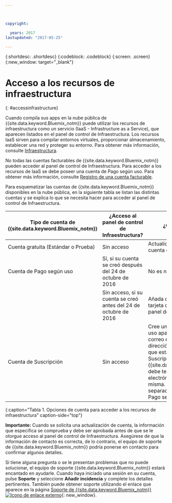 ```yaml
---



copyright:

  years: 2017
lastupdated: "2017-05-25"

---
```


{:shortdesc: .shortdesc}
{:codeblock: .codeblock}
{:screen: .screen}
{:new_window: target="_blank"}

# Acceso a los recursos de infraestructura
{: #accessinfrastructure}

Cuando compila sus apps en la nube pública de {{site.data.keyword.Bluemix_notm}} puede utilizar los recursos de infraestructura como un servicio (IaaS - Infrastructure as a Service), que aparecen listados en el panel de control de Infraestructura. 
Los recursos IaaS sirven para compilar entornos virtuales, proporcionar almacenamiento, establecer una red y proteger su entorno. Para obtener más información, consulte [Infraestructura](/docs/overview/whatisbluemix.html#bluemixoverviewinfrastructure). 

No todas las cuentas facturables de {{site.data.keyword.Bluemix_notm}} pueden acceder al panel de control de Infraestructura. Para acceder a los recursos de IaaS se debe poseer una cuenta de Pago según uso. Para obtener más información, consulte [Registro de una cuenta facturable](/docs/pricing/billable.html). 

Para esquematizar las cuentas de {{site.data.keyword.Bluemix_notm}} disponibles en la nube pública, en la siguiente tabla se listan las distintas cuentas y se explica lo que se necesita hacer para acceder al panel de control de Infraestructura. 

|Tipo de cuenta de {{site.data.keyword.Bluemix_notm}} |	¿Acceso al panel de control de Infraestructura? |	¿Qué opciones tengo? |
|------------------|-----------------------|---------------|
|Cuenta gratuita (Estándar o Prueba) |	Sin acceso |	Actualice su cuenta gratuita a una cuenta de Pago según uso. |
|Cuenta de Pago según uso | Sí, si su cuenta se creó después del 24 de octubre de 2016 | No es necesario nada más. | 
| | Sin acceso, si su cuenta se creó antes del 24 de octubre de 2016 | Añada de nuevo sus detalles de la tarjeta de crédito para acceder al panel de control de Infraestructura. |
|Cuenta de Suscripción |	Sin acceso |	Cree una cuenta de Pago según uso aparte con una dirección de correo electrónico diferente a la dirección de correo electrónico que está asociada a su cuenta de Suscripción. Cada cuenta de {{site.data.keyword.Bluemix_notm}} debe tener una dirección de correo electrónica exclusiva asociada a la misma. Se le facturará de forma separada para sus cuentas de Pago según uso y de Suscripción. |
{:caption="Tabla 1. Opciones de cuenta para acceder a los recursos de infraestructura" caption-side="top"}

**Importante:** Cuando se solicita una actualización de cuenta, la información que especifica se comprueba y debe ser aprobada antes de que se le otorgue acceso al panel de control de Infraestructura. Asegúrese de que la información de contacto es correcta, de lo contrario, el equipo de soporte de {{site.data.keyword.Bluemix_notm}} podría ponerse en contacto para confirmar algunos detalles.    

Si tiene alguna pregunta o se le presentan problemas que no puede solucionar, el equipo de soporte {{site.data.keyword.Bluemix_notm}} estará encantado en ayudarle. Cuando haya iniciado una sesión en su cuenta, pulse **Soporte** y seleccione **Añadir incidencia** y complete los detalles pertinentes. También puede obtener soporte utilizando el enlace que aparece en la página [Soporte de {{site.data.keyword.Bluemix_notm}} ![Icono de enlace externo](../icons/launch-glyph.svg)](http://ibm.biz/bluemixsupport){: new_window}.
